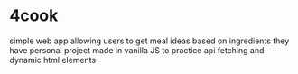 # 4cook
simple web app allowing users to get meal ideas based on ingredients they have
personal project made in vanilla JS to practice api fetching and dynamic html elements
